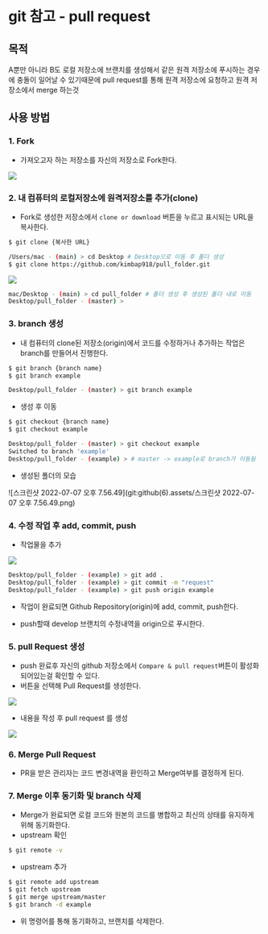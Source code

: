 # git 참고 - pull request



## 목적

A뿐만 아니라 B도 로컬 저장소에 브랜치를 생성해서 같은 원격 저장소에 푸시하는 경우에 충돌이 일어날 수 있기때문에 pull request를 통해 원격 저장소에 요청하고 원격 저장소에서 merge 하는것



## 사용 방법



### 1. Fork

- 가져오고자 하는 저장소를 자신의 저장소로 Fork한다.

![](https://i.imgur.com/xOCqqI8.png)



### 2. 내 컴퓨터의 로컬저장소에 원격저장소를 추가(clone)

- Fork로 생성한 저장소에서 `clone or download` 버튼을 누르고 표시되는 URL을 복사한다. 

```bash
$ git clone {복사한 URL}

/Users/mac - (main) > cd Desktop # Desktop으로 이동 후 폴더 생성
$ git clone https://github.com/kimbap918/pull_folder.git
```

![](https://i.imgur.com/gMlNnPE.png)

``` bash
mac/Desktop - (main) > cd pull_folder # 폴더 생성 후 생성된 폴더 내로 이동
Desktop/pull_folder - (master) > 
```



### 3. branch 생성

* 내 컴퓨터의 clone된  저장소(origin)에서 코드를 수정하거나 추가하는 작업은 branch를 만들어서 진행한다.

```bash
$ git branch {branch name}
$ git branch example

Desktop/pull_folder - (master) > git branch example
```



* 생성 후 이동

```bash
$ git checkout {branch name}
$ git checkout example

Desktop/pull_folder - (master) > git checkout example
Switched to branch 'example'
Desktop/pull_folder - (example) > # master -> example로 branch가 이동됨
```



* 생성된 폴더의 모습

![스크린샷 2022-07-07 오후 7.56.49](git:github(6).assets/스크린샷 2022-07-07 오후 7.56.49.png)



### 4. 수정 작업 후 add, commit, push

* 작업물을 추가

![](https://i.imgur.com/nJekzbi.png)

``` bash
Desktop/pull_folder - (example) > git add .
Desktop/pull_folder - (example) > git commit -m "request"
Desktop/pull_folder - (example) > git push origin example
```

* 작업이 완료되면 Github Repository(origin)에 add, commit, push한다.

* push할때 develop 브랜치의 수정내역을 origin으로 푸시한다.

  

### 5. pull Request 생성

- push 완료후 자신의 github 저장소에서 `Compare & pull request`버튼이 활성화 되어있는걸 확인할 수 있다.
- 버튼을 선택해 Pull Request를 생성한다.

![](https://i.imgur.com/5jDeKx1.png)



* 내용을 작성 후 pull request 를 생성

![](https://i.imgur.com/57ienZg.png)



### 6. Merge Pull Request

- PR을 받은 관리자는 코드 변경내역을 환인하고 Merge여부를 결정하게 된다.

  

### 7. Merge 이후 동기화 및 branch 삭제

- Merge가 완료되면 로컬 코드와 원본의 코드를 병합하고 최신의 상태를 유지하게 위해 동기화한다.
- upstream 확인

```bash
$ git remote -v  
```

- upstream 추가

```bash
$ git remote add upstream
$ git fetch upstream
$ git merge upstream/master
$ git branch -d example
```

- 위 명령어를 통해 동기화하고, 브랜치를 삭제한다.